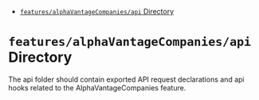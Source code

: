 <!-- START doctoc generated TOC please keep comment here to allow auto update -->
<!-- DON'T EDIT THIS SECTION, INSTEAD RE-RUN doctoc TO UPDATE -->

- [`features/alphaVantageCompanies/api` Directory](#featuresalphavantagecompaniesapi-directory)

<!-- END doctoc generated TOC please keep comment here to allow auto update -->

# `features/alphaVantageCompanies/api` Directory

The api folder should contain exported API request declarations and api hooks related to the AlphaVantageCompanies feature.
